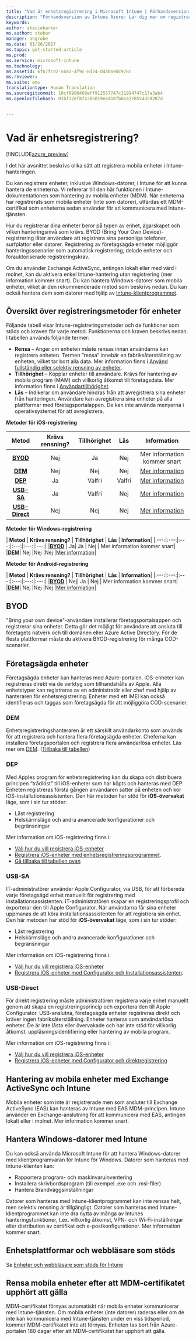 ```yaml
---
title: "Vad är enhetsregistrering i Microsoft Intune | Förhandsversion av Intune Azure | Microsoft Docs"
description: "Förhandsversion av Intune Azure: Lär dig mer om registrering av iOS-, Android- och Windows-enheter."
keywords: 
author: staciebarker
ms.author: stabar
manager: angrobe
ms.date: 01/26/2017
ms.topic: get-started-article
ms.prod: 
ms.service: microsoft-intune
ms.technology: 
ms.assetid: 6f67fcd2-5682-4f9c-8d74-d4ab69dc978c
ms.reviewer: 
ms.suite: ems
translationtype: Human Translation
ms.sourcegitcommit: 10cf9980468eff912557747c31994747c17a3ab4
ms.openlocfilehash: 01bf32ef874385019ea4b0fb0ce278554459287d


---
```


# <a name="what-is-device-enrollment"></a>Vad är enhetsregistrering?
[!INCLUDE[azure_preview](../includes/azure_preview.md)]

I det här avsnittet beskrivs olika sätt att registrera mobila enheter i Intune-hanteringen.

Du kan registrera enheter, inklusive Windows-datorer, i Intune för att kunna hantera de enheterna. Vi refererar till den här funktionen i Intune-dokumentationen som hantering av mobila enheter (MDM). När enheterna har registrerats som mobila enheter (inte som datorer), utfärdas ett MDM-certifikat som enheterna sedan använder för att kommunicera med Intune-tjänsten. 

Hur du registrerar dina enheter beror på typen av enhet, ägarskapet och vilken hanteringsnivå som krävs. BYOD (Bring Your Own Device)-registrering låter användare att registrera sina personliga telefoner, surfplattor eller datorer. Registrering av företagsägda enheter möjliggör hanteringsscenarier som automatisk registrering, delade enheter och förauktoriserade registreringskrav.

Om du använder Exchange ActiveSync, antingen lokalt eller med värd i molnet, kan du aktivera enkel Intune-hantering utan registrering (mer information kommer snart). Du kan hantera Windows-datorer som mobila enheter, vilket är den rekommenderade metod som beskrivs nedan. Du kan också hantera dem som datorer med hjälp av [Intune-klientprogrammet](https://docs.microsoft.com/intune/deploy-use/manage-windows-pcs-with-microsoft-intune).


## <a name="overview-of-device-enrollment-methods"></a>Översikt över registreringsmetoder för enheter

Följande tabell visar Intune-registreringsmetoder och de funktioner som stöds och kraven för varje metod. Funktionerna och kraven beskrivs nedan. I tabellen används följande termer:

- **Rensa** – Anger om enheten måste rensas innan användarna kan registrera enheten. Termen ”rensa” innebär en fabriksåterställning av enheten, vilket tar bort alla data. Mer information finns i [Använd fullständig eller selektiv rensning av enheter](/intune-azure/manage-devices/use-full-or-selective-wipe-on-devices-using-microsoft-intune).
- **Tillhörighet** – Kopplar enheter till användare. Krävs för hantering av mobila program (MAM) och villkorlig åtkomst till företagsdata. Mer information finns i [Användartillhörighet](enroll-ios-devices-using-device-enrollment-program.md).
- **Lås** – Indikerar om användare hindras från att avregistrera sina enheter från hanteringen. Användare kan avregistrera sina enheter på alla plattformar med företagsportalappen. De kan inte använda menyerna i operativsystemet för att avregistrera.


**Metoder för iOS-registrering**

| **Metod** |  **Krävs rensning?** |    **Tillhörighet**    |   **Lås** | **Information** |
|:---:|:---:|:---:|:---:|:---:|
|**[BYOD](#byod)** | Nej|    Ja |   Nej | Mer information kommer snart|
|**[DEM](#dem)**|   Nej |Nej |Nej  | [Mer information](enroll-ios-devices-using-device-enrollment-program.md)|
|**[DEP](#dep)**|   Ja |   Valfri |  Valfri|[Mer information](enroll-ios-devices-using-device-enrollment-program.md)|
|**[USB-SA](#usb-sa)**| Ja |   Valfri |  Nej| [Mer information](enroll-ios-devices-with-apple-configurator-and-setup-assistant.md)|
|**[USB-Direct](#usb-direct)**| Nej |    Nej  | Nej|[Mer information](enroll-ios-devices-with-apple-configurator-and-direct-enrollment.md)|



**Metoder för Windows-registrering**

| **Metod** |  **Krävs rensning?** |    **Tillhörighet**    |   **Lås** | **Information**|
|:---:|:---:|:---:|:---:|:---:|:---:|
|**[BYOD](#byod)** | Ja|   Ja |   Nej | Mer information kommer snart|
|**[DEM](#dem)**|   Nej |Nej |Nej  |[Mer information](enroll-devices-using-device-enrollment-manager.md)|

**Metoder för Android-registrering**

| **Metod** |  **Krävs rensning?** |    **Tillhörighet**    |   **Lås** | **Information**|
|:---:|:---:|:---:|:---:|:---:|:---:|
|**[BYOD](#byod)** | Nej|    Ja |   Nej | Mer information kommer snart|
|**[DEM](#dem)**|   Nej |Nej |Nej  |[Mer information](enroll-ios-devices-using-device-enrollment-program.md)|


## <a name="byod"></a>BYOD
"Bring your own device"-användare installerar företagsportalsappen och registrerar sina enheter. Detta gör det möjligt för användare att ansluta till företagets nätverk och till domänen eller Azure Active Directory. För de flesta plattformar måste du aktivera BYOD-registrering för många COD-scenarier.

## <a name="corporate-owned-devices"></a>Företagsägda enheter
Företagsägda enheter kan hanteras med Azure-portalen. iOS-enheter kan registreras direkt via de verktyg som tillhandahålls av Apple. Alla enhetstyper kan registreras av en administratör eller chef med hjälp av hanteraren för enhetsregistrering. Enheter med ett IMEI kan också identifieras och taggas som företagsägda för att möjliggöra COD-scenarier.

### <a name="dem"></a>DEM
Enhetsregistreringshanteraren är ett särskilt användarkonto som används för att registrera och hantera flera företagsägda enheter. Cheferna kan installera företagsportalen och registrera flera användarlösa enheter. Läs mer om [DEM](enroll-devices-using-device-enrollment-manager.md). ([Tillbaka till tabellen](#overview-of-device-enrollment-methods))

### <a name="dep"></a>DEP
Med Apples program för enhetsregistrering kan du skapa och distribuera principen “trådlöst” till iOS-enheter som har köpts och hanteras med DEP. Enheten registreras första gången användaren sätter på enheten och kör iOS-installationsassistenten. Den här metoden har stöd för **iOS-övervakat** läge, som i sin tur stöder:

  - Låst registrering
  - Helskärmsläge och andra avancerade konfigurationer och begränsningar

Mer information om iOS-registrering finns i:

- [Välj hur du vill registrera iOS-enheter](choose-ios-enrollment-method.md)
- [Registrera iOS-enheter med enhetsregistreringsprogrammet](enroll-ios-devices-using-device-enrollment-program.md). 
- [Gå tillbaka till tabellen ovan](#overview-of-device-enrollment-methods)

### <a name="usb-sa"></a>USB-SA
IT-administratörer använder Apple Configurator, via USB, för att förbereda varje företagsägd enhet manuellt för registrering med installationsassistenten. IT-administratören skapar en registreringsprofil och exporterar den till Apple Configurator. När användarna får sina enheter uppmanas de att köra installationsassistenten för att registrera sin enhet. Den här metoden har stöd för **iOS-övervakat** läge, som i sin tur stöder:
  - Låst registrering
  - Helskärmsläge och andra avancerade konfigurationer och begränsningar

Mer information om iOS-registrering finns i:

- [Välj hur du vill registrera iOS-enheter](choose-ios-enrollment-method.md)
- [Registrera iOS-enheter med Configurator och Installationsassistenten](enroll-ios-devices-with-apple-configurator-and-setup-assistant.md). 

### <a name="usb-direct"></a>USB-Direct
För direkt registrering måste administratören registrera varje enhet manuellt genom att skapa en registreringsprincip och exportera den till Apple Configurator. USB-anslutna, företagsägda enheter registreras direkt och kräver ingen fabriksåterställning. Enheter hanteras som användarlösa enheter. De är inte låsta eller övervakade och har inte stöd för villkorlig åtkomst, upplåsningsidentifiering eller hantering av mobila program. 

Mer information om iOS-registrering finns i:

- [Välj hur du vill registrera iOS-enheter](choose-ios-enrollment-method.md)
- [Registrera iOS-enheter med Configurator och direktregistrering](enroll-ios-devices-with-apple-configurator-and-direct-enrollment.md)

## <a name="mobile-device-management-with-exchange-activesync-and-intune"></a>Hantering av mobila enheter med Exchange ActiveSync och Intune
Mobila enheter som inte är registrerade men som ansluter till Exchange ActiveSync (EAS) kan hanteras av Intune med EAS MDM-principen. Intune använder en Exchange-anslutning för att kommunicera med EAS, antingen lokalt eller i molnet. Mer information kommer snart.


## <a name="windows-pc-management-with-intune"></a>Hantera Windows-datorer med Intune  
Du kan också använda Microsoft Intune för att hantera Windows-datorer med klientprogramvaran för Intune för Windows. Datorer som hanteras med Intune-klienten kan:

 - Rapportera program- och maskinvaruinventering
 - Installera skrivbordsprogram (till exempel .exe och .msi-filer)
 - Hantera Brandväggsinställningar

Datorer som hanteras med Intune-klientprogrammet kan inte rensas helt, men selektiv rensning är tillgängligt. Datorer som hanteras med Intune-klientprogrammet kan inte dra nytta av många av Intunes hanteringsfunktioner, t.ex. villkorlig åtkomst, VPN- och Wi-Fi-inställningar eller distribution av certifikat och e-postkonfigurationer. Mer information kommer snart.

## <a name="supported-device-platforms-and-browsers"></a>Enhetsplattformar och webbläsare som stöds

Se [Enheter och webbläsare som stöds för Intune](https://docs.microsoft.com/intune/get-started/supported-mobile-devices-and-computers)

## <a name="mobile-device-cleanup-after-mdm-certificate-expiration"></a>Rensa mobila enheter efter att MDM-certifikatet upphört att gälla

MDM-certifikatet förnyas automatiskt när mobila enheter kommunicerar med Intune-tjänsten. Om mobila enheter (inte datorer) raderas eller om de inte kan kommunicera med Intune-tjänsten under en viss tidsperiod, kommer MDM-certifikatet inte att förnyas. Enheten tas bort från Azure-portalen 180 dagar efter att MDM-certifikatet har upphört att gälla.



<!--HONumber=Feb17_HO1-->


